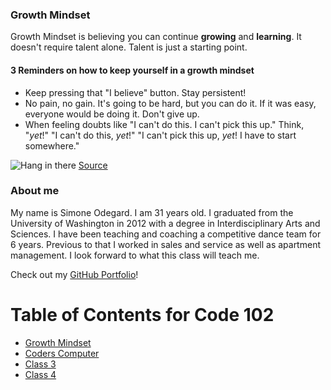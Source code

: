 ### Growth Mindset
Growth Mindset is believing you can continue **growing** and **learning**. It doesn't require talent alone. Talent is just a starting point.

#### 3 Reminders on how to keep yourself in a growth mindset
- Keep pressing that "I believe" button. Stay persistent!
- No pain, no gain. It's going to be hard, but you can do it. If it was easy, everyone would be doing it. Don't give up.
- When feeling doubts like "I can't do this. I can't pick this up." Think, "*yet*!" "I can't do this, *yet*!" "I can't pick this up, *yet*! I have to start somewhere."

![Hang in there](https://miro.medium.com/max/1162/1*Zhoud0k2og_RhM34wqFy8w.png)
[Source](https://medium.com/@joegerlitz/whatever-happened-to-the-hang-in-there-kitten-230623ed6121)

### About me
My name is Simone Odegard. I am 31 years old. I graduated from the University of Washington in 2012 with a degree in Interdisciplinary Arts and Sciences. I have been teaching and coaching a competitive dance team for 6 years. Previous to that I worked in sales and service as well as apartment management. I look forward to what this class will teach me.

Check out my [GitHub Portfolio](https://github.com/SimoneOdegard)!

# Table of Contents for Code 102
- [Growth Mindset](class01.md)
- [Coders Computer](class02.md)
- [Class 3](class03.md)
- [Class 4](class04.md)
